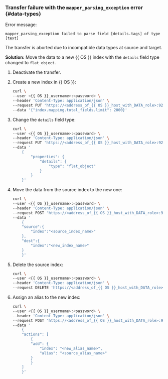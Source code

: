 ### Transfer failure with the `mapper_parsing_exception` error {#data-types}

Error message:

```text
mapper_parsing_exception failed to parse field [details.tags] of type [text]
```

The transfer is aborted due to incompatible data types at source and target.

**Solution:** Move the data to a new {{ OS }} index with the `details` field type changed to `flat_object`.

1. Deactivate the transfer.

1. Create a new index in {{ OS }}:

    ```bash
    curl \
    --user <{{ OS }}_username>:<password> \
    --header 'Content-Type: application/json' \
    --request PUT 'https://<address_of_{{ OS }}_host_with_DATA_role>:9200/<new_index_name>/_settings' \
    --data '{"index.mapping.total_fields.limit": 2000}'
    ```

1. Change the `details` field type:

    ```bash
    curl \
    --user <{{ OS }}_username>:<password> \
    --header 'Content-Type: application/json' \
    --request PUT 'https://<address_of_{{ OS }}_host_with_DATA_role>:9200/<new_index_name>/_mapping' \
    --data '
        {
            "properties": {
                "details": {
                    "type": "flat_object"
                }
            }
        }'
    ```    

1. Move the data from the source index to the new one:

    ```bash
    curl \
    --user <{{ OS }}_username>:<password> \
    --header 'Content-Type: application/json' \
    --request POST 'https://<address_of_{{ OS }}_host_with_DATA_role>:9200/_reindex' \
    --data '
        {
        "source":{
            "index":"<source_index_name>"
        },
        "dest":{
            "index":"<new_index_name>"
        }
        }'
    ```

1. Delete the source index:

    ```bash
    curl \
    --user <{{ OS }}_username>:<password> \
    --header 'Content-Type: application/json' \
    --request DELETE 'https://<address_of_{{ OS }}_host_with_DATA_role>:9200/<source_index_name>'
    ```

1. Assign an alias to the new index:

    ```bash
    curl \
    --user <{{ OS }}_username>:<password> \
    --header 'Content-Type: application/json' \
    --request POST 'https://<address_of_{{ OS }}_host_with_DATA_role>:9200/_aliases' \
    --data '
        {
        "actions": [
            {
            "add": {
                "index": "<new_alias_name>",
                "alias": "<source_alias_name>"
            }
            }
        ]
        }'
    ```
